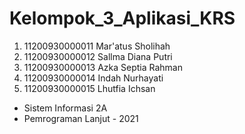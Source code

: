 # Kelompok_3_Aplikasi_KRS
1. 11200930000011  Mar'atus Sholihah
2. 11200930000012  Sallma Diana Putri
3. 11200930000013  Azka Septia Rahman
4. 11200930000014  Indah Nurhayati
5. 11200930000015  Lhutfia Ichsan

- Sistem Informasi 2A
- Pemrograman Lanjut - 2021
